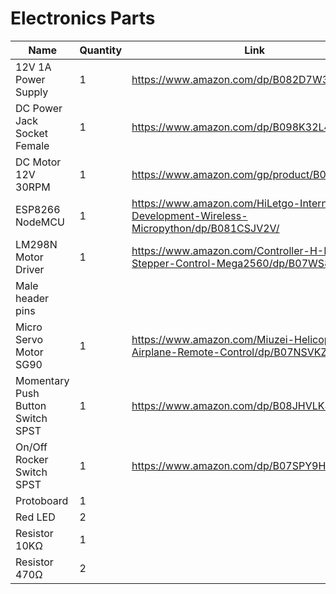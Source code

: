 # Electronics Parts

| Name                              | Quantity | Link |
| --------------------------------- | -------- | ---- |
| 12V 1A Power Supply               | 1        | https://www.amazon.com/dp/B082D7W362 |
| DC Power Jack Socket Female       | 1        | https://www.amazon.com/dp/B098K32L4B |
| DC Motor 12V 30RPM                | 1        | https://www.amazon.com/gp/product/B071KFT4P7
| ESP8266 NodeMCU                   | 1        | https://www.amazon.com/HiLetgo-Internet-Development-Wireless-Micropython/dp/B081CSJV2V/ |
| LM298N Motor Driver               | 1        | https://www.amazon.com/Controller-H-Bridge-Stepper-Control-Mega2560/dp/B07WS89781/ |
| Male header pins                  |          |      |
| Micro Servo Motor SG90            | 1        | https://www.amazon.com/Miuzei-Helicopter-Airplane-Remote-Control/dp/B07NSVKZP7 |
| Momentary Push Button Switch SPST | 1        | https://www.amazon.com/dp/B08JHVLK84 |
| On/Off Rocker Switch SPST         | 1        | https://www.amazon.com/dp/B07SPY9H7Y |
| Protoboard                        | 1        |      |
| Red LED                           | 2        |      |
| Resistor 10KΩ                     | 1        |      |
| Resistor 470Ω                     | 2        |      |
